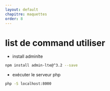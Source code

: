 ```yaml
---
layout: default
chapitre: maquettes
order: 8
---
```



# list de command utiliser  

- install adminlte
```bash
npm install admin-lte@^3.2 --save
```
- exécuter le serveur php
```bash
php -S localhost:8000
```
<!-- note -->



<!-- new slide -->